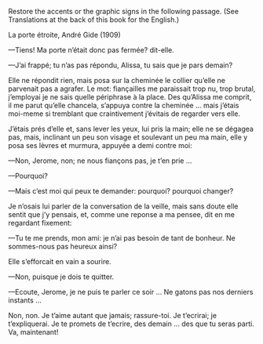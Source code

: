 Restore the accents or the graphic signs in the following passage. (See Translations at the back of this book for the English.)

La porte étroite, André Gide (1909)

—Tiens! Ma porte n’était donc pas fermée? dit-elle.

—J’ai frappé; tu n’as pas répondu, Alissa, tu sais que je pars demain?

Elle ne répondit rien, mais posa sur la cheminée le collier qu’elle ne parvenait pas a agrafer. Le mot: fiançailles me paraissait trop nu, trop brutal, j’employai je ne sais quelle périphrase à la place. Des qu’Alissa me comprit, il me parut qu’elle chancela, s’appuya contre la cheminée … mais j’étais moi-meme si tremblant que craintivement j’évitais de regarder vers elle.

J’étais prés d’elle et, sans lever les yeux, lui pris la main; elle ne se dégagea pas, mais, inclinant un peu son visage et soulevant un peu ma main, elle y posa ses lèvres et murmura, appuyée a demi contre moi:

—Non, Jerome, non; ne nous fiançons pas, je t’en prie … 

—Pourquoi?

—Mais c’est moi qui peux te demander: pourquoi? pourquoi changer?

Je n’osais lui parler de la conversation de la veille, mais sans doute elle sentit que j’y pensais, et, comme une reponse a ma pensee, dit en me regardant fixement:

—Tu te me prends, mon ami: je n’ai pas besoin de tant de bonheur. Ne sommes-nous pas heureux ainsi?

Elle s’efforcait en vain a sourire.

—Non, puisque je dois te quitter.

—Ecoute, Jerome, je ne puis te parler ce soir … Ne gatons pas nos derniers instants …

Non, non. Je t’aime autant que jamais; rassure-toi. Je t’ecrirai; je t’expliquerai. Je te promets de t’ecrire, des demain … des que tu seras parti. Va, maintenant!
